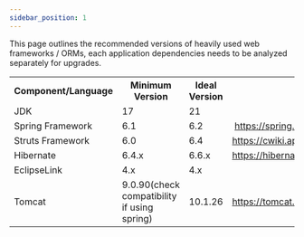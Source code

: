 ```yaml
---
sidebar_position: 1
---
```

This page outlines the recommended versions of heavily used web frameworks / ORMs, each application dependencies needs to be analyzed separately for upgrades.

<table class="wrapped"><colgroup></colgroup><tbody><tr><th scope="col">Component/Language</th><th scope="col">Minimum Version</th><th scope="col">Ideal Version</th><th scope="col">Links</th></tr><tr><td>JDK</td><td>17</td><td>21</td><td></td></tr><tr><td>Spring Framework</td><td>6.1</td><td>6.2</td><td>&nbsp;<a class="" href="https://spring.io/projects/spring-framework#support">https://spring.io/projects/spring-framework#support</a></td></tr><tr><td>Struts Framework</td><td>6.0</td><td>6.4</td><td><a class="" href="https://cwiki.apache.org/confluence/display/WW/Migration+Guide">https://cwiki.apache.org/confluence/display/WW/Migration+Guide</a></td></tr><tr><td>Hibernate</td><td>6.4.x</td><td>6.6.x</td><td><a class="" href="https://hibernate.org/orm/documentation/migrate/">https://hibernate.org/orm/documentation/migrate/</a></td></tr><tr><td>EclipseLink</td><td>4.x</td><td>4.x</td><td></td></tr><tr><td>Tomcat</td><td>9.0.90(check compatibility if using spring)</td><td>10.1.26</td><td><a class="" href="https://tomcat.apache.org/migration.html">https://tomcat.apache.org/migration.html</a></td></tr></tbody></table>